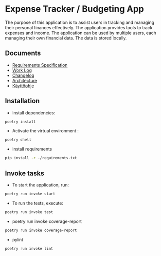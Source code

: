 # Expense Tracker / Budgeting App

The purpose of this application is to assist users in tracking and managing their personal finances effectively. The application provides tools to track expenses and income.
The application can be used by multiple users, each managing their own financial data. The data is stored locally.

## Documents

- [Requirements Specification](./dokumentaatio/vaatimusmaarittely.md)
- [Work Log](./dokumentaatio/tyoaikakirjanpito.md)
- [Changelog](./dokumentaatio/changelog.md)
- [Architecture](./dokumentaatio/arkkitehtuuri.md)
- [Käyttöohje](./dokumentaatio/kayttoohje.md)

## Installation

- Install dependencies:

```bash
poetry install
```

- Activate the virtual environment :

```bash
poetry shell
```
- Install requirements

```bash
pip install -r ./requirements.txt
```


## Invoke tasks

- To start the application, run:

```bash
poetry run invoke start
```

- To run the tests, execute:

```bash
poetry run invoke test
```

- poetry run invoke coverage-report

```bash
poetry run invoke coverage-report
```
 
 - pylint

```bash
poetry run invoke lint
```
